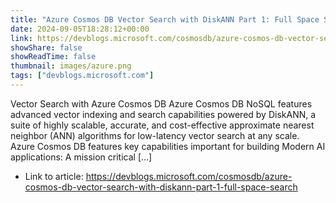 ```yaml
---
title: "Azure Cosmos DB Vector Search with DiskANN Part 1: Full Space Search"
date: 2024-09-05T18:28:12+00:00
link: https://devblogs.microsoft.com/cosmosdb/azure-cosmos-db-vector-search-with-diskann-part-1-full-space-search
showShare: false
showReadTime: false
thumbnail: images/azure.png
tags: ["devblogs.microsoft.com"]
---
```

Vector Search with Azure Cosmos DB Azure Cosmos DB NoSQL features advanced vector indexing and search capabilities powered by DiskANN, a suite of highly scalable, accurate, and cost-effective approximate nearest neighbor (ANN) algorithms for low-latency vector search at any scale. Azure Cosmos DB features key capabilities important for building Modern AI applications: A mission critical […]

- Link to article: https://devblogs.microsoft.com/cosmosdb/azure-cosmos-db-vector-search-with-diskann-part-1-full-space-search